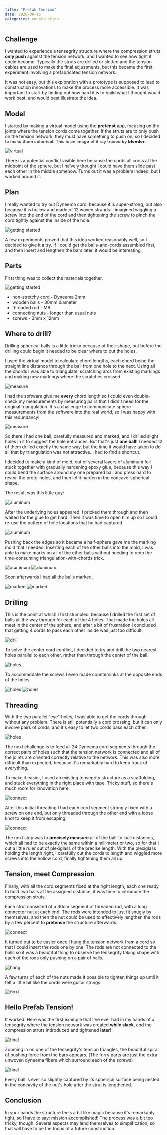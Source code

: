 ```yaml
---
title: "Prefab Tension"
date: 2020-06-15
categories: construction
---
```


## Challenge

I wanted to experience a tensegrity structure where the compression struts **only push** against the tension network, and I wanted to see how tight it could become. Typically the struts are drilled or slotted and the tension cables are used to make the final adjustments, but this became the first experiment involving a prefabricated tension network.

It was not easy, but this exploration with a prototype is supposed to lead to construction innovations to make the process more accessible. It was important to start by finding out how hard it is to build what I thought would work best, and would best illustrate the idea.

## Model

I started by making a virtual model using the **pretenst** app, focusing on the joints where the tension cords come together. If the struts are to only push on the tension network, they must have something to push on, so I decided to make them spherical. This is an image of it ray traced by **blender**:

![virtual][virtual]

There is a potential conflict visible here because the cords all cross at the midpoint of the sphere, but I naïvely thought I could have them slide past each other in the middle somehow. Turns out it was a problem indeed, but I worked around it.

## Plan

I really wanted to try out Dyneema cord, because it is super-strong, but also because it is hollow and made of 12 woven strands. I imagined wiggling a screw into the end of the cord and then tightening the screw to pinch the cord tightly against the inside of the hole.

![getting started][connect-4]

A few experiments proved that this idea worked reasonably well, so I decided to give it a try. If I could get the balls-and-cords assembled first, and then insert and lengthen the bars later, it would be interesting.

## Parts

First thing was to collect the materials together.

![getting started][start]

* non-stretchy cord - Dyneema 2mm
* wooden balls - 30mm diameter
* threaded rod - M6
* connecting nuts - longer than usual nuts
* screws - 3mm x 12mm

## Where to drill?

Drilling spherical balls is a little tricky because of their shape, but before the drilling could begin it needed to be clear where to put the holes.

I used the virtual model to calculate chord lengths, each chord being the straight line distance through the ball from one hole to the next. Using all the chords I was able to triangulate, scratching arcs from existing markings and making new markings where the scratches crossed.

![measure][measure-1]

I had the software give me **every** chord length so I could even double-check my measurements by measuring pairs that I didn't need for the original triangulation. It's a challenge to communicate sphere measurements from the software into the real world, so I was happy with this redundancy!

![measure][measure-3]

So there I had one ball, carefully measured and marked, and I drilled slight holes in it to suggest the hole entrances. But that's just **one ball**! I needed 12 of them drilled exactly the same way, but the time it would have taken to do all that by triangulation was not attractive. I had to find a shortcut.

I decided to make a kind of mold, out of several layers of aluminum foil stuck together with gradually hardening epoxy glue, because this way I could bend the surface around my one prepared ball and press hard to reveal the proto-holes, and then let it harden in the concave-spherical shape.

The result was this little guy:

![aluminum][aluminum-1]

After the underlying holes appeared, I pricked them through and then waited for the glue to get hard. Then it was time to open him up so I could re-use the pattern of hole locations that he had captured.

![aluminum][aluminum-2]

Pushing back the edges so it became a half-sphere gave me the marking mold that I needed. Inserting each of the other balls into the mold, I was able to make marks on all of the other balls without needing to redo the time-consuming triangulation-with-chords trick.

![aluminum][aluminum-3]
![aluminum][aluminum-0]

Soon afterwards I had all the balls marked.

![marked][marked-1]
![marked][marked-2]

## Drilling

This is the point at which I first stumbled, because I drilled the first set of balls all the way through for each of the 4 holes. That made the holes all meet in the center of the sphere, and after a bit of frustration I concluded that getting 4 cords to pass each other inside was just too difficult.

![drill][drill-1]

To solve the center cord conflict, I decided to try and drill the two nearest holes parallel to each other, rather than through the center of the ball.

![holes][holes-2]

To accommodate the screws I even made countersinks at the opposite ends of the holes.

![holes][holes-3]
![holes][holes-4]

## Threading

With the two parallel "eye" holes, I was able to get the cords through without any problem. There is still potentially a cord crossing, but it can only involve pairs of cords, and it's easy to let two cords pass each other.

![holes][holes-5]

The next challenge is to feed all 24 Dyneema cord segments through the correct pairs of holes such that the tension network is connected and all of the joints are oriented correctly relative to the network. This was also more difficult than expected, because it's remarkably hard to keep track of everything.

To make it easier, I used an existing tensegrity structure as a scaffolding, and stuck everything in the right place with tape. Tricky stuff, so there's much room for innovation here.

![connect][connect-1]

After this initial threading I had each cord segment strongly fixed with a screw on one end, but only threaded through the other end with a loose knot to keep it from escaping.

![connect][connect-3]

The next step was to **precisely measure** all of the ball-to-ball distances, which all had to be exactly the same within a millimeter or two, so for that I cut a little ruler out of plexiglass of the precise length. With the plexiglass holding the length right, I carefully cut the cords to length and wiggled more screws into the hollow cord, finally tightening them all up.

## Tension, meet Compression

Finally, with all the cord segments fixed at the right length, each one ready to hold two balls at the assigned distance, it was time to introduce the compression struts.

Each strut consisted of a 30cm segment of threaded rod, with a long connector nut at each end. The rods were intended to just fit snugly by themselves, and then the nut could be used to effectively lengthen the rods by a few percent to **pretense** the structure afterwards.

![connect][connect-0]

It turned out to be easier once I hung the tension network from a cord so that I could insert the rods one by one. The rods are not connected to the balls so it was a beautiful thing to observe the tensegrity taking shape with each of the rods only pushing on a pair of balls.

![hang][hang-1]

A few turns of each of the nuts made it possible to tighten things up until it felt a little bit like the cords were guitar strings.

![final][final-4]

## Hello Prefab Tension!

It worked! Here was the first example that I've ever had in my hands of a tensegrity where the tension network was created **while slack**, and the compression struts indroduced and tightened **later**!

![final][final-1]

Zooming in on one of the tensegrity's tension triangles, the beautiful spiral of pushing force from the bars appears. (The furry parts are just the extra unwoven dyneema fibers which surround each of the screws)

![final][final-3]

Every ball is ever so slightly captured by its spherical surface being nested in the concavity of the nut's hole after the strut is lengthened.

## Conclusion

In your hands the structure feels a bit like magic because it's remarkably tight, so I have to say: mission accomplished! The process was a bit too tricky, though. Several aspects may lend themselves to simplification, so that will have to be the focus of a future construction.

[virtual]: https://pretenst.com/images/2020-06/joint-sphere-detail-gradient.png
[start]: https://pretenst.com/images/2020-06/start.jpg
[aluminum-0]: https://pretenst.com/images/2020-06/aluminum-0.jpg
[aluminum-1]: https://pretenst.com/images/2020-06/aluminum-1.jpg
[aluminum-2]: https://pretenst.com/images/2020-06/aluminum-2.jpg
[aluminum-3]: https://pretenst.com/images/2020-06/aluminum-3.jpg
[connect-0]: https://pretenst.com/images/2020-06/connect-0.jpg
[connect-1]: https://pretenst.com/images/2020-06/connect-1.jpg
[connect-3]: https://pretenst.com/images/2020-06/connect-3.jpg
[connect-4]: https://pretenst.com/images/2020-06/connect-4.jpg
[drill-1]: https://pretenst.com/images/2020-06/drill-1.jpg
[drill-2]: https://pretenst.com/images/2020-06/drill-2.jpg
[final-1]: https://pretenst.com/images/2020-06/final-1.jpg
[final-3]: https://pretenst.com/images/2020-06/final-3.jpg
[final-4]: https://pretenst.com/images/2020-06/final-4.jpg
[hang-1]: https://pretenst.com/images/2020-06/hang-1.jpg
[hang-2]: https://pretenst.com/images/2020-06/hang-2.jpg
[holes-2]: https://pretenst.com/images/2020-06/holes-2.jpg
[holes-3]: https://pretenst.com/images/2020-06/holes-3.jpg
[holes-4]: https://pretenst.com/images/2020-06/holes-4.jpg
[holes-5]: https://pretenst.com/images/2020-06/holes-5.jpg
[marked-1]: https://pretenst.com/images/2020-06/marked-1.jpg
[marked-2]: https://pretenst.com/images/2020-06/marked-2.jpg
[measure-1]: https://pretenst.com/images/2020-06/measure-1.jpg
[measure-3]: https://pretenst.com/images/2020-06/measure-3.jpg

